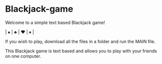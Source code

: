 # Blackjack-game

Welcome to a simple text based Blackjack game!

|  ♠  |  ♣  |  ♥  |  ♦  |

If you wish to play, download all the files in a folder and run the MAIN file.

This Blackjack game is text based and allows you to play with your friends on one computer.

